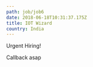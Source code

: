 ```yaml
---
path: job/job6
date: 2018-06-18T10:31:37.175Z
title: IOT Wizard
country: India
---
```

Urgent Hiring!

Callback asap
